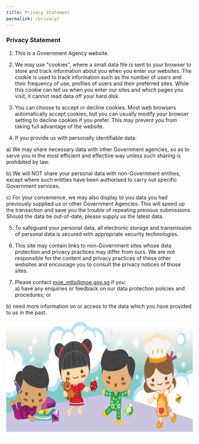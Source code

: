 ```yaml
---
title: Privacy Statement
permalink: /privacy/
---
```

<h3>  Privacy Statement </h3>

1.	This is a Government Agency website.<br/>

2.	We may use "cookies", where a small data file is sent to your browser to store and track information about you when you enter our websites. The cookie is used to track information such as the number of users and their frequency of use, profiles of users and their preferred sites. While this cookie can tell us when you enter our sites and which pages you visit, it cannot read data off your hard disk.<br/>

3.	You can choose to accept or decline cookies. Most web browsers automatically accept cookies, but you can usually modify your browser setting to decline cookies if you prefer. This may prevent you from taking full advantage of the website.<br/>

4.	If you provide us with personally identifiable data:
 
a)	We may share necessary data with other Government agencies, so as to serve you in the most efficient and effective way unless such sharing is prohibited by law.

b)	We will NOT share your personal data with non-Government entities, except where such entities have been authorised to carry out specific Government services.

c)	For your convenience, we may also display to you data you had previously supplied us or other Government Agencies. This will speed up the transaction and save you the trouble of repeating previous submissions. Should the data be out-of-date, please supply us the latest data.<br/>

5.	To safeguard your personal data, all electronic storage and transmission of personal data is secured with appropriate security technologies.<br/>

6.	This site may contain links to non-Government sites whose data protection and privacy practices may differ from ours. We are not responsible for the content and privacy practices of these other websites and encourage you to consult the privacy notices of those sites.<br/>

7.	Please contact moe_mtls@moe.gov.sg if you:<br/>
a)	have any enquiries or feedback on our data protection policies and procedures; or <br/>

b)	need more information on or access to the data which you have provided to us in the past.
<br/>

 <img src="images/New_footer.jpg" class="Image" width="1000" height="300">
<div class="btntop"><a href="#top" style="text-decoration:none;"><span style="color:white"><b>Top</b></span></a></div>
